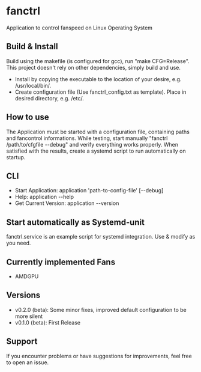 # fanctrl
Application to control fanspeed on Linux Operating System

## Build & Install
Build using the makefile (is configured for gcc), run "make CFG=Release".
This project doesn't rely on other dependencies, simply build and use.
- Install by copying the executable to the location of your desire, e.g. /usr/local/bin/.
- Create configuration file (Use fanctrl_config.txt as template). Place in desired directory, e.g. /etc/.

## How to use
The Application must be started with a configuration file, containing paths and fancontrol informations.
While testing, start manually "fanctrl /path/to/cfgfile --debug" and verify everything works properly.
When satisfied with the results, create a systemd script to run automatically on startup.

## CLI
- Start Application: application 'path-to-config-file' [--debug]
- Help: application --help
- Get Current Version: application --version

## Start automatically as Systemd-unit
fanctrl.service is an example script for systemd integration. Use & modify as you need.

## Currently implemented Fans
- AMDGPU

## Versions
- v0.2.0 (beta): Some minor fixes, improved default configuration to be more silent
- v0.1.0 (beta): First Release

## Support
If you encounter problems or have suggestions for improvements, feel free to open an issue.
